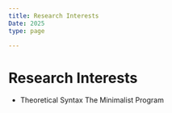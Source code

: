 ```yaml
---
title: Research Interests
Date: 2025
type: page

---
```


# Research Interests

- Theoretical Syntax
  The Minimalist Program
